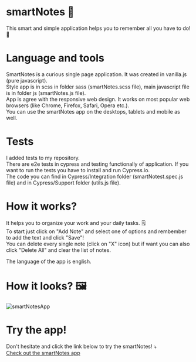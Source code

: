 # smartNotes 📔
This smart and simple application helps you to remember all you have to do! 📓

# Language and tools
SmartNotes is a curious single page application. It was created in vanilla.js (pure javascript).
</br>
Style app is in scss in folder sass (smartNotes.scss file), main javascript file is in folder js (smartNotes.js file).
</br>
App is agree with the responsive web design. It works on most popular web browsers (like Chrome, Firefox, Safari, Opera etc.).
</br>
You can use the smartNotes app on the desktops, tablets and mobile as well.

# Tests
I added tests to my repository.
</br>
There are e2e tests in cypress and testing functionally of application. If you want to run the tests you have to install and run Cypress.io.
</br>
The code you can find in Cypress/Integration folder (smartNotest.spec.js file) and in Cypress/Support folder (utils.js file).

# How it works?
It helps you to organize your work and your daily tasks. 🗒️
</br>
To start just click on "Add Note" and select one of options and rembember to add the text and click "Save"!
</br>
You can delete every single note (click on "X" icon) but if want you can also click "Delete All" and clear the list of notes.
</br>

The language of the app is english.

# How it looks? 🖼️
![smartNotesApp](https://i.imgur.com/6GghG6p.png)

# Try the app!
Don't hesitate and click the link below to try the smartNotes! ⤵️
</br>
[Check out the smartNotes app](https://emarcins.github.io/smartNotes/)

